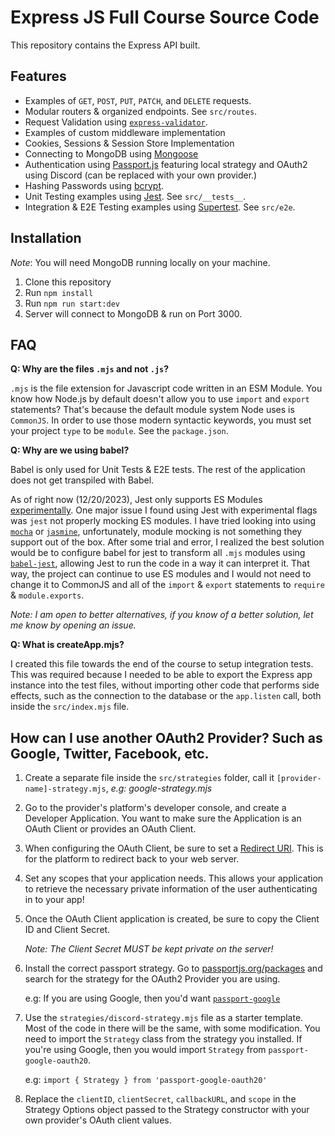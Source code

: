 # Express JS Full Course Source Code

This repository contains the Express API built.

## Features

- Examples of `GET`, `POST`, `PUT`, `PATCH`, and `DELETE` requests.
- Modular routers & organized endpoints. See `src/routes`.
- Request Validation using [`express-validator`](https://express-validator.github.io/docs).
- Examples of custom middleware implementation
- Cookies, Sessions & Session Store Implementation
- Connecting to MongoDB using [Mongoose](https://mongoosejs.com/docs/)
- Authentication using [Passport.js](https://www.passportjs.org/) featuring local strategy and OAuth2 using Discord (can be replaced with your own provider.)
- Hashing Passwords using [bcrypt](https://www.npmjs.com/package/bcrypt).
- Unit Testing examples using [Jest](https://jestjs.io/). See `src/__tests__`.
- Integration & E2E Testing examples using [Supertest](https://www.npmjs.com/package/supertest). See `src/e2e`.

## Installation

_Note_: You will need MongoDB running locally on your machine.

1. Clone this repository
2. Run `npm install`
3. Run `npm run start:dev`
4. Server will connect to MongoDB & run on Port 3000.

## FAQ

**Q: Why are the files `.mjs` and not `.js`?**

`.mjs` is the file extension for Javascript code written in an ESM Module. You know how Node.js by default doesn't allow you to use `import` and `export` statements? That's because the default module system Node uses is `CommonJS`. In order to use those modern syntactic keywords, you must set your project `type` to be `module`. See the `package.json`.

**Q: Why are we using babel?**

Babel is only used for Unit Tests & E2E tests. The rest of the application does not get transpiled with Babel.

As of right now (12/20/2023), Jest only supports ES Modules [experimentally](https://jestjs.io/docs/ecmascript-modules). One major issue I found using Jest with experimental flags was `jest` not properly mocking ES modules. I have tried looking into using [`mocha`](https://mochajs.org/) or [`jasmine`](https://jasmine.github.io/), unfortunately, module mocking is not something they support out of the box. After some trial and error, I realized the best solution would be to configure babel for jest to transform all `.mjs` modules using [`babel-jest`](https://www.npmjs.com/package/babel-jest), allowing Jest to run the code in a way it can interpret it. That way, the project can continue to use ES modules and I would not need to change it to CommonJS and all of the `import` & `export` statements to `require` & `module.exports`.

_Note: I am open to better alternatives, if you know of a better solution, let me know by opening an issue._

**Q: What is createApp.mjs?**

I created this file towards the end of the course to setup integration tests. This was required because I needed to be able to export the Express app instance into the test files, without importing other code that performs side effects, such as the connection to the database or the `app.listen` call, both inside the `src/index.mjs` file.

## How can I use another OAuth2 Provider? Such as Google, Twitter, Facebook, etc.

1. Create a separate file inside the `src/strategies` folder, call it `[provider-name]-strategy.mjs`, _e.g: google-strategy.mjs_

2. Go to the provider's platform's developer console, and create a Developer Application. You want to make sure the Application is an OAuth Client or provides an OAuth Client.

3. When configuring the OAuth Client, be sure to set a [Redirect URI](https://www.oauth.com/oauth2-servers/redirect-uris/). This is for the platform to redirect back to your web server.

4. Set any scopes that your application needs. This allows your application to retrieve the necessary private information of the user authenticating in to your app!

5. Once the OAuth Client application is created, be sure to copy the Client ID and Client Secret.

   _Note: The Client Secret MUST be kept private on the server!_

6. Install the correct passport strategy. Go to [passportjs.org/packages](https://www.passportjs.org/packages/) and search for the strategy for the OAuth2 Provider you are using.

   e.g: If you are using Google, then you'd want [`passport-google`](https://www.passportjs.org/packages/passport-google-oauth20/)

7. Use the `strategies/discord-strategy.mjs` file as a starter template. Most of the code in there will be the same, with some modification. You need to import the `Strategy` class from the strategy you installed. If you're using Google, then you would import `Strategy` from `passport-google-oauth20`.

   e.g: `import { Strategy } from 'passport-google-oauth20'`

8. Replace the `clientID`, `clientSecret`, `callbackURL`, and `scope` in the Strategy Options object passed to the Strategy constructor with your own provider's OAuth client values.
